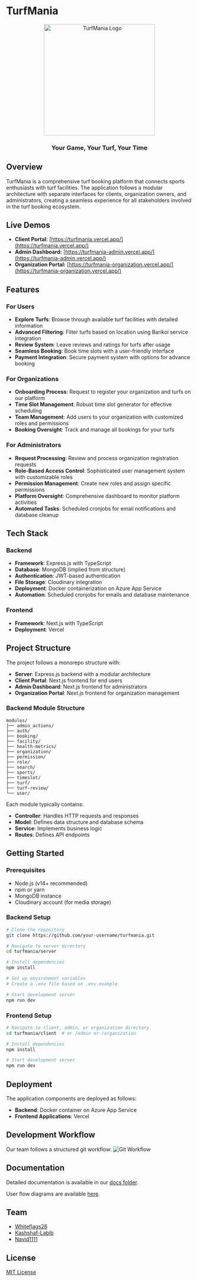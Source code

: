 # TurfMania

<div align="center">
  <img src="https://res.cloudinary.com/dzqgzquno/image/upload/fl_preserve_transparency/v1746033754/Gemini_Generated_Image_r4hs33r4hs33r4hs_bvkqii.jpg?_s=public-apps" alt="TurfMania Logo" width="300"/>
  <h3>Your Game, Your Turf, Your Time</h3>
</div>

## Overview

TurfMania is a comprehensive turf booking platform that connects sports enthusiasts with turf facilities. The application follows a modular architecture with separate interfaces for clients, organization owners, and administrators, creating a seamless experience for all stakeholders involved in the turf booking ecosystem.

## Live Demos

- **Client Portal:** [https://turfmania.vercel.app/](https://turfmania.vercel.app/)
- **Admin Dashboard:** [https://turfmania-admin.vercel.app/](https://turfmania-admin.vercel.app/)
- **Organization Portal:** [https://turfmania-organization.vercel.app/](https://turfmania-organization.vercel.app/)

## Features

### For Users
- **Explore Turfs**: Browse through available turf facilities with detailed information
- **Advanced Filtering**: Filter turfs based on location using Barikoi service integration
- **Review System**: Leave reviews and ratings for turfs after usage
- **Seamless Booking**: Book time slots with a user-friendly interface
- **Payment Integration**: Secure payment system with options for advance booking

### For Organizations
- **Onboarding Process**: Request to register your organization and turfs on our platform
- **Time Slot Management**: Robust time slot generator for effective scheduling
- **Team Management**: Add users to your organization with customized roles and permissions
- **Booking Oversight**: Track and manage all bookings for your turfs

### For Administrators
- **Request Processing**: Review and process organization registration requests
- **Role-Based Access Control**: Sophisticated user management system with customizable roles
- **Permission Management**: Create new roles and assign specific permissions
- **Platform Oversight**: Comprehensive dashboard to monitor platform activities
- **Automated Tasks**: Scheduled cronjobs for email notifications and database cleanup

## Tech Stack

### Backend
- **Framework**: Express.js with TypeScript
- **Database**: MongoDB (implied from structure)
- **Authentication**: JWT-based authentication
- **File Storage**: Cloudinary integration
- **Deployment**: Docker containerization on Azure App Service
- **Automation**: Scheduled cronjobs for emails and database maintenance

### Frontend
- **Framework**: Next.js with TypeScript
- **Deployment**: Vercel

## Project Structure

The project follows a monorepo structure with:

- **Server**: Express.js backend with a modular architecture
- **Client Portal**: Next.js frontend for end users
- **Admin Dashboard**: Next.js frontend for administrators
- **Organization Portal**: Next.js frontend for organization management

### Backend Module Structure
```
modules/
├── admin_actions/
├── auth/
├── booking/
├── facility/
├── health-metrics/
├── organization/
├── permission/
├── role/
├── search/
├── sports/
├── timeslot/
├── turf/
├── turf-review/
└── user/
```

Each module typically contains:
- **Controller**: Handles HTTP requests and responses
- **Model**: Defines data structure and database schema
- **Service**: Implements business logic
- **Routes**: Defines API endpoints

## Getting Started

### Prerequisites
- Node.js (v14+ recommended)
- npm or yarn
- MongoDB instance
- Cloudinary account (for media storage)

### Backend Setup
```bash
# Clone the repository
git clone https://github.com/your-username/turfmania.git

# Navigate to server directory
cd turfmania/server

# Install dependencies
npm install

# Set up environment variables
# Create a .env file based on .env.example

# Start development server
npm run dev
```

### Frontend Setup
```bash
# Navigate to client, admin, or organization directory
cd turfmania/client  # or /admin or /organization

# Install dependencies
npm install

# Start development server
npm run dev
```

## Deployment

The application components are deployed as follows:
- **Backend**: Docker container on Azure App Service
- **Frontend Applications**: Vercel

## Development Workflow

Our team follows a structured git workflow:
![Git Workflow](https://res.cloudinary.com/dzqgzquno/image/upload/fl_preserve_transparency/v1746033750/WhatsApp_Image_2025-01-22_at_9.54.31_PM_ka9pgr.jpg?_s=public-apps)

## Documentation

Detailed documentation is available in our [docs folder](https://github.com/Learnathon-By-Geeky-Solutions/devorbit/tree/main/docs).

User flow diagrams are available [here](https://lucid.app/lucidchart/98e27590-5f93-4635-b14f-1c7a5847232d/edit?viewport_loc=-2086%2C-654%2C7994%2C3481%2C0_0&invitationId=inv_9c1d0b7d-1732-450f-af21-400bbee750ef).

## Team

- [Whiteflags26](https://github.com/whiteflags26)
- [Kashshaf-Labib](https://github.com/Kashshaf-Labib)
- [Navid1111](https://github.com/navid1111)

## License

[MIT License](LICENSE)